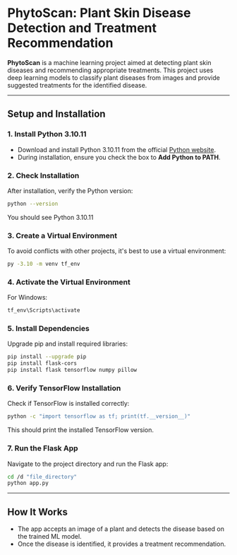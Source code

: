 # PhytoScan: Plant Skin Disease Detection and Treatment Recommendation

**PhytoScan** is a machine learning project aimed at detecting plant skin diseases and recommending appropriate treatments. This project uses deep learning models to classify plant diseases from images and provide suggested treatments for the identified disease.

---

## Setup and Installation

### 1. Install Python 3.10.11
- Download and install Python 3.10.11 from the official [Python website](https://www.python.org/downloads/release/python-31011/).
- During installation, ensure you check the box to **Add Python to PATH**.

### 2. Check Installation
After installation, verify the Python version:
```bash
python --version
```
You should see Python 3.10.11

### 3. Create a Virtual Environment
To avoid conflicts with other projects, it's best to use a virtual environment:
```bash
py -3.10 -m venv tf_env
```

### 4. Activate the Virtual Environment
For Windows:
```bash
tf_env\Scripts\activate
```

### 5. Install Dependencies
Upgrade pip and install required libraries:
```bash
pip install --upgrade pip
pip install flask-cors
pip install flask tensorflow numpy pillow
```

### 6. Verify TensorFlow Installation
Check if TensorFlow is installed correctly:
```bash
python -c "import tensorflow as tf; print(tf.__version__)"
```
This should print the installed TensorFlow version.

### 7. Run the Flask App
Navigate to the project directory and run the Flask app:
```bash
cd /d "file_directory"
python app.py
```

---
## How It Works
- The app accepts an image of a plant and detects the disease based on the trained ML model.
- Once the disease is identified, it provides a treatment recommendation.

